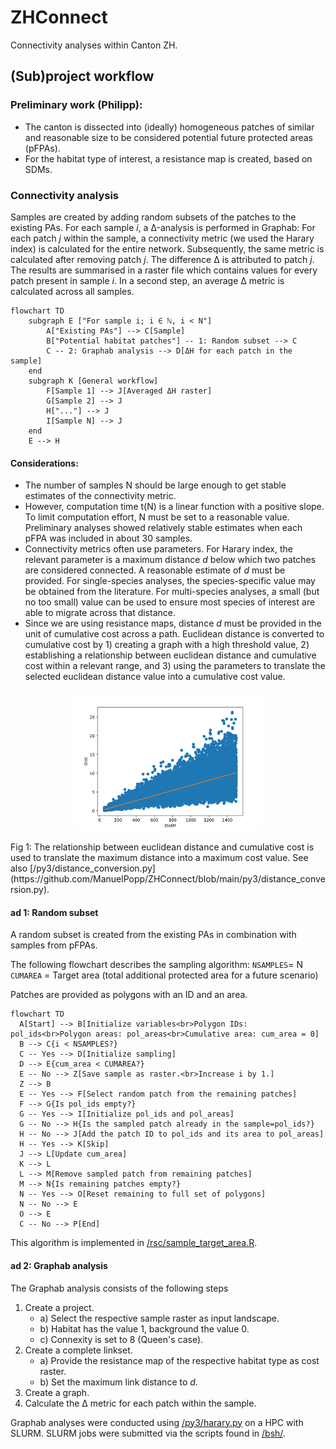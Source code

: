 # ZHConnect
Connectivity analyses within Canton ZH.

## (Sub)project workflow
### Preliminary work (Philipp):
- The canton is dissected into (ideally) homogeneous patches of similar and reasonable size to be considered potential future protected areas (pFPAs).
- For the habitat type of interest, a resistance map is created, based on SDMs.

### Connectivity analysis
Samples are created by adding random subsets of the patches to the existing PAs. For each sample _i_, a Δ-analysis is performed in Graphab: For each patch _j_ within the sample, a connectivity metric (we used the Harary index) is calculated for the entire network. Subsequently, the same metric is calculated after removing patch _j_. The difference Δ is attributed to patch _j_. The results are summarised in a raster file which contains values for every patch present in sample _i_. In a second step, an average Δ metric is calculated across all samples.

```mermaid
flowchart TD
    subgraph E ["For sample i; i ∈ ℕ, i < N"]
        A["Existing PAs"] --> C[Sample]
        B["Potential habitat patches"] -- 1: Random subset --> C
        C -- 2: Graphab analysis --> D[ΔH for each patch in the sample]
    end
    subgraph K [General workflow]
        F[Sample 1] --> J[Averaged ΔH raster]
        G[Sample 2] --> J
        H["..."] --> J
        I[Sample N] --> J
    end
    E --> H
```

#### Considerations:
- The number of samples N should be large enough to get stable estimates of the connectivity metric.
- However, computation time t(N) is a linear function with a positive slope. To limit computation effort, N must be set to a reasonable value. Preliminary analyses showed relatively stable estimates when each pFPA was included in about 30 samples.
- Connectivity metrics often use parameters. For Harary index, the relevant parameter is a maximum distance _d_ below which two patches are considered connected. A reasonable estimate of _d_ must be provided. For single-species analyses, the species-specific value may be obtained from the literature. For multi-species analyses, a small (but no too small) value can be used to ensure most species of interest are able to migrate across that distance.
- Since we are using resistance maps, distance _d_ must be provided in the unit of cumulative cost across a path. Euclidean distance is converted to cumulative cost by 1) creating a graph with a high threshold value, 2) establishing a relationship between euclidean distance and cumulative cost within a relevant range, and 3) using the parameters to translate the selected euclidean distance value into a cumulative cost value.

<p align="center">
  <img src="./fig/Distance_conversion.svg" alt="Relationship between euclidean distance and cumulative cost" width="300"/>
</p>
Fig 1: The relationship between euclidean distance and cumulative cost is used to translate the maximum distance into a maximum cost value. See also [/py3/distance_conversion.py](https://github.com/ManuelPopp/ZHConnect/blob/main/py3/distance_conversion.py).

#### ad 1: Random subset
A random subset is created from the existing PAs in combination with samples from pFPAs.

The following flowchart describes the sampling algorithm:
`NSAMPLES`= N
`CUMAREA` = Target area (total additional protected area for a future scenario)

Patches are provided as polygons with an ID and an area.
```mermaid
flowchart TD
  A[Start] --> B[Initialize variables<br>Polygon IDs: pol_ids<br>Polygon areas: pol_areas<br>Cumulative area: cum_area = 0]
  B --> C{i < NSAMPLES?}
  C -- Yes --> D[Initialize sampling]
  D --> E{cum_area < CUMAREA?}
  E -- No --> Z[Save sample as raster.<br>Increase i by 1.]
  Z --> B
  E -- Yes --> F[Select random patch from the remaining patches]
  F --> G{Is pol_ids empty?}
  G -- Yes --> I[Initialize pol_ids and pol_areas]
  G -- No --> H{Is the sampled patch already in the sample=pol_ids?}
  H -- No --> J[Add the patch ID to pol_ids and its area to pol_areas]
  H -- Yes --> K[Skip]
  J --> L[Update cum_area]
  K --> L
  L --> M[Remove sampled patch from remaining patches]
  M --> N{Is remaining patches empty?}
  N -- Yes --> O[Reset remaining to full set of polygons]
  N -- No --> E
  O --> E
  C -- No --> P[End]
```
This algorithm is implemented in [/rsc/sample_target_area.R](https://github.com/ManuelPopp/ZHConnect/blob/main/rsc/sample_target_area.R).

#### ad 2: Graphab analysis
The Graphab analysis consists of the following steps
1. Create a project.
   - a) Select the respective sample raster as input landscape.
   - b) Habitat has the value 1, background the value 0.
   - c) Connexity is set to 8 (Queen's case).
2. Create a complete linkset.
   - a) Provide the resistance map of the respective habitat type as cost raster.
   - b) Set the maximum link distance to _d_.
4. Create a graph.
5. Calculate the Δ metric for each patch within the sample.

Graphab analyses were conducted using [/py3/harary.py](https://github.com/ManuelPopp/ZHConnect/blob/main/py3/harary.py) on a HPC with SLURM. SLURM jobs were submitted via the scripts found in [/bsh/](https://github.com/ManuelPopp/ZHConnect/tree/main/bsh).
